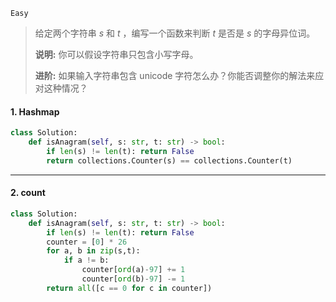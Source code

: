 `Easy`

> 给定两个字符串 *s* 和 *t* ，编写一个函数来判断 *t* 是否是 *s* 的字母异位词。
>
> **说明:**
> 你可以假设字符串只包含小写字母。
>
> **进阶:**
> 如果输入字符串包含 unicode 字符怎么办？你能否调整你的解法来应对这种情况？

#### 1.  Hashmap

```python
class Solution:
    def isAnagram(self, s: str, t: str) -> bool:
        if len(s) != len(t): return False
        return collections.Counter(s) == collections.Counter(t)
```



---

#### 2. count

```python
class Solution:
    def isAnagram(self, s: str, t: str) -> bool:
        if len(s) != len(t): return False
        counter = [0] * 26
        for a, b in zip(s,t):
            if a != b:
                counter[ord(a)-97] += 1
                counter[ord(b)-97] -= 1
        return all([c == 0 for c in counter])
```

